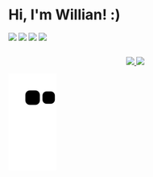 # Hi, I'm Willian! :)

<div> 
<a href="https://www.linkedin.com/in/willianhcarvalho" target="_blank" rel"external><img src="https://img.shields.io/badge/-LinkedIn-%230077B5?style=for-the-badge&logo=linkedin&logoColor=white" target="_blank"></a>
<a href="https://github.com/williancarvalho28" target="_blank" rel"external><img src="https://img.shields.io/badge/GitHub-100000?style=for-the-badge&logo=github&logoColor=white" target="_blank"></a>
<a href="https://instagram.com/willian_carvalho28
" target="_blank" rel"external><img src="https://img.shields.io/badge/-Instagram-%23E4405F?style=for-the-badge&logo=instagram&logoColor=white" target="_blank"></a>
<a href = "mailto:williancarvalho3372@gmail.com"><img src="https://img.shields.io/badge/-Gmail-%23333?style=for-the-badge&logo=gmail&logoColor=white" target="_blank"></a>
</div> 

##

<div align="center">
  <a href="https://github.com/williancarvalho28">
  <img height="180em" src="https://github-readme-stats.vercel.app/api?username=williancarvalho28&show_icons=true&theme=blue&include_all_commits=true&count_private=true"/>
  <img height="180em" src="https://github-readme-stats.vercel.app/api/top-langs/?username=williancarvalho28&layout=compact&langs_count=7&theme=blue"/>
</div>


![Snake animation](https://github.com/williancarvalho28/williancarvalho28/blob/output/github-contribution-grid-snake.svg)
